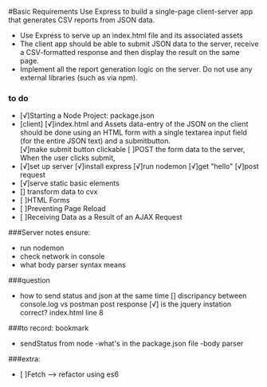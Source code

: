 #Basic Requirements
Use Express to build a single-page client-server app that generates CSV reports from JSON data.

- Use Express to serve up an index.html file and its associated assets
- The client app should be able to submit JSON data to the server, receive a CSV-formatted response and then display the result on the same page.
- Implement all the report generation logic on the server. Do not use any external libraries (such as via npm).


### to do
- [√]Starting a Node Project: package.json
- [client]
	[√]index.html and Assets
		data-entry of the JSON on the client should be done using an HTML form with a single textarea input field (for the entire JSON text) and a submitbutton. 	
	[√]make submit button clickable
	[ ]POST the form data to the server, When the user clicks submit,
- [√]set up server
	[√]install express
	[√]run nodemon
	[√]get "hello" 
	[√]post request
- [√]serve static basic elements
- [] transform data to cvx
- [ ]HTML Forms
- [ ]Preventing Page Reload
- [ ]Receiving Data as a Result of an AJAX Request



###Server notes ensure:
- run nodemon
- check network in console
- what body parser syntax means 

###question
- how to send status and json at the same time 
[] discripancy between console.log vs postman post response 
[√] is the jquery instation correct? index.html line 8

###to record:
bookmark
- sendStatus from node
-what's in the package.json file
-body parser

###extra:
- [ ]Fetch --> refactor using es6



